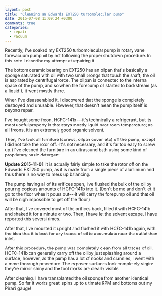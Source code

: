 ```yaml
---
layout: post
title: "Cleaning an Edwards EXT250 turbomolecular pump"
date: 2015-07-08 11:09:24 +0300
comments: true
categories:
  - repair
  - vacuum
---
```


Recently, I've soaked my EXT250 turbomolecular pump in rotary vane forevacuum pump oil by not following the proper shutdown procedure. In this note I describe my attempt at repairing it.

<!--more-->

The bottom ceramic bearing on EXT250 has an oilpan that's basically a sponge saturated with oil with two small prongs that touch the shaft; the oil is aspirated by centrifugal force. The oilpan is connected to the internal space of the pump, and so when the forepump oil started to backstream (as a liquid!), it went mostly there.

When I've disassembled it, I discovered that the sponge is completely destroyed and unusable. However, that doesn't mean the pump itself is beyond repair.

I've bought some freon, HCFC-141b---it's technically a refrigerant, but its most useful property is that stays mostly liquid near room temperature; as all freons, it is an extremely good organic solvent.

Then, I've took all furniture (screws, oilpan cover, etc) off the pump, except I did not take the rotor off. (It's not necessary, and it's far too easy to screw up.) I've cleaned the furniture in an ultrasound bath using some kind of proprietary basic detergent.

**Update 2015-11-01**: it is actually fairly simple to take the rotor off on the Edwards EXT250 pump, as it is made from a single piece of aluminium and thus there is no way to mess up balancing.

The pump having all of its orifices open, I've flushed the bulk of the oil by pouring copious amounts of HCFC-141b into it. (Don't be me and don't let it go to the floor when it pours out---it will carry the forepump oil and that oil will be nigh impossible to get off the floor.)

After that, I've covered most of the orifices back, filled it with HCFC-141b and shaked it for a minute or two. Then, I have let the solvent escape. I have repeated this several times.

After that, I've mounted it upright and flushed it with HCFC-141b again, with the idea that it is best for any traces of oil to accumulate near the outlet than inlet.

After this procedure, the pump was completely clean from all traces of oil. HCFC-141b can generally carry off the oil by just splashing around a surface, however, as the pump has a lot of nooks and crannies, I went with a more thorough procedure. The exposed surfaces look completely virgin: they're mirror shiny and the tool marks are clearly visible.

After cleaning, I have transplanted the oil sponge from another identical pump. So far it works great: spins up to ultimate RPM and bottoms out my Pirani gauge!
